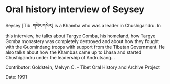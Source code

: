 # Oral history interview of Seysey  
Seysey [Tib. གསེར་གསེར] is a Khamba who was a leader in Chushigandru. In this interview, he talks about Targye Gomba, his homeland, how Targye Gomba monastery was completely destroyed and about how they fought with the Guomindang troops with support from the Tibetan Government. He also talks about how the Khambas came up to Lhasa and started Chushigandru under the leadership of Andrutsang... 

Contributor: Goldstein, Melvyn C. - Tibet Oral History and Archive Project  

Date:
1991  

